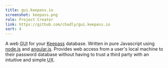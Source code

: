 ```yaml
---
title: gui.keepass.io
screenshot: keepass.png
role: Project Creator
link: https://github.com/chadly/gui.keepass.io
sort: 4
---
```


A web <abbr title="Graphical User Interface">GUI</abbr> for your [Keepass](http://keepass.info/) database. Written in pure Javascript using [node.js](http://nodejs.org/) and [angular.js](http://angularjs.org/). Provides web access from a user's local machine to their password database without having to trust a third party with an intuitive and simple <abbr title="User Experience">UX</abbr>.